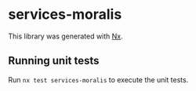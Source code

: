 # services-moralis

This library was generated with [Nx](https://nx.dev).

## Running unit tests

Run `nx test services-moralis` to execute the unit tests.
